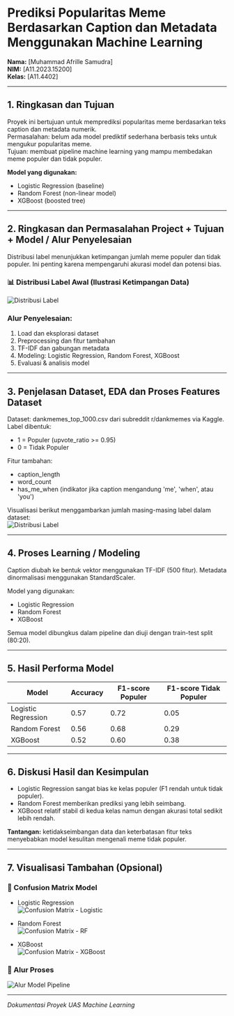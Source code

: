 
# Prediksi Popularitas Meme Berdasarkan Caption dan Metadata Menggunakan Machine Learning

**Nama:** [Muhammad Afrille Samudra]  
**NIM:** [A11.2023.15200]  
**Kelas:** [A11.4402]  

---

## 1. Ringkasan dan Tujuan

Proyek ini bertujuan untuk memprediksi popularitas meme berdasarkan teks caption dan metadata numerik.  
Permasalahan: belum ada model prediktif sederhana berbasis teks untuk mengukur popularitas meme.  
Tujuan: membuat pipeline machine learning yang mampu membedakan meme populer dan tidak populer.

**Model yang digunakan:**
- Logistic Regression (baseline)
- Random Forest (non-linear model)
- XGBoost (boosted tree)

---

## 2. Ringkasan dan Permasalahan Project + Tujuan + Model / Alur Penyelesaian

Distribusi label menunjukkan ketimpangan jumlah meme populer dan tidak populer. Ini penting karena mempengaruhi akurasi model dan potensi bias.

### 📊 Distribusi Label Awal (Ilustrasi Ketimpangan Data)
![Distribusi Label](images/distribusi_label.png)

### Alur Penyelesaian:
1. Load dan eksplorasi dataset  
2. Preprocessing dan fitur tambahan  
3. TF-IDF dan gabungan metadata  
4. Modeling: Logistic Regression, Random Forest, XGBoost  
5. Evaluasi & analisis model  

---

## 3. Penjelasan Dataset, EDA dan Proses Features Dataset

Dataset: dankmemes_top_1000.csv dari subreddit r/dankmemes via Kaggle.  
Label dibentuk:  
- 1 = Populer (upvote_ratio >= 0.95)  
- 0 = Tidak Populer  

Fitur tambahan:  
- caption_length  
- word_count  
- has_me_when (indikator jika caption mengandung 'me', 'when', atau 'you')

Visualisasi berikut menggambarkan jumlah masing-masing label dalam dataset:  
![Distribusi Label](images/distribusi_label.png)

---

## 4. Proses Learning / Modeling

Caption diubah ke bentuk vektor menggunakan TF-IDF (500 fitur). Metadata dinormalisasi menggunakan StandardScaler.

Model yang digunakan:
- Logistic Regression
- Random Forest
- XGBoost

Semua model dibungkus dalam pipeline dan diuji dengan train-test split (80:20).

---

## 5. Hasil Performa Model

| Model               | Accuracy | F1-score Populer | F1-score Tidak Populer |
|---------------------|----------|------------------|-------------------------|
| Logistic Regression | 0.57     | 0.72             | 0.05                    |
| Random Forest       | 0.56     | 0.68             | 0.29                    |
| XGBoost             | 0.52     | 0.60             | 0.38                    |

---

## 6. Diskusi Hasil dan Kesimpulan

- Logistic Regression sangat bias ke kelas populer (F1 rendah untuk tidak populer).  
- Random Forest memberikan prediksi yang lebih seimbang.  
- XGBoost relatif stabil di kedua kelas namun dengan akurasi total sedikit lebih rendah.  

**Tantangan:** ketidakseimbangan data dan keterbatasan fitur teks menyebabkan model kesulitan mengenali meme tidak populer.

---

## 7. Visualisasi Tambahan (Opsional)

### 🔁 Confusion Matrix Model
- Logistic Regression  
  ![Confusion Matrix - Logistic](images/conf_matrix_logreg.png)

- Random Forest  
  ![Confusion Matrix - RF](images/conf_matrix_rf.png)

- XGBoost  
  ![Confusion Matrix - XGBoost](images/conf_matrix_xgb.png)

### 🔄 Alur Proses
![Alur Model Pipeline](images/model_pipeline.png)



---

*Dokumentasi Proyek UAS Machine Learning*

